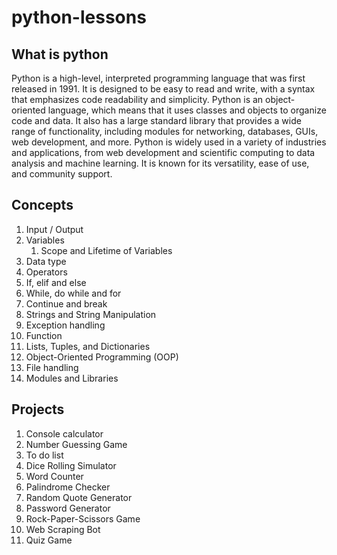 # python-lessons

## What is python

Python is a high-level, interpreted programming language that was first released in 1991. It is designed to be easy to
read and write, with a syntax that emphasizes code readability and simplicity. Python is an object-oriented language,
which means that it uses classes and objects to organize code and data. It also has a large standard library that
provides a wide range of functionality, including modules for networking, databases, GUIs, web development, and more.
Python is widely used in a variety of industries and applications, from web development and scientific computing to data
analysis and machine learning. It is known for its versatility, ease of use, and community support.

## Concepts

1. Input / Output
2. Variables
    1. Scope and Lifetime of Variables
3. Data type
4. Operators
5. If, elif and else
6. While, do while and for
7. Continue and break
8. Strings and String Manipulation
9. Exception handling
10. Function
11. Lists, Tuples, and Dictionaries
12. Object-Oriented Programming (OOP)
13. File handling
14. Modules and Libraries

## Projects

1. Console calculator
2. Number Guessing Game
3. To do list
4. Dice Rolling Simulator
5. Word Counter
6. Palindrome Checker
7. Random Quote Generator
8. Password Generator
9. Rock-Paper-Scissors Game
10. Web Scraping Bot
11. Quiz Game

